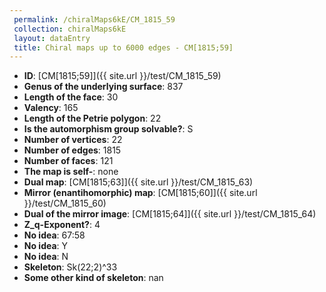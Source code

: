 ```yaml
--- 
 permalink: /chiralMaps6kE/CM_1815_59 
 collection: chiralMaps6kE
 layout: dataEntry
 title: Chiral maps up to 6000 edges - CM[1815;59]
---
```


- **ID**: [CM[1815;59]]({{ site.url }}/test/CM_1815_59)
- **Genus of the underlying surface**: 837
- **Length of the face**: 30
- **Valency**: 165
- **Length of the Petrie polygon**: 22
- **Is the automorphism group solvable?**: S
- **Number of vertices**: 22
- **Number of edges**: 1815
- **Number of faces**: 121
- **The map is self-**: none
- **Dual map**: [CM[1815;63]]({{ site.url }}/test/CM_1815_63)
- **Mirror (enantihomorphic) map**: [CM[1815;60]]({{ site.url }}/test/CM_1815_60)
- **Dual of the mirror image**: [CM[1815;64]]({{ site.url }}/test/CM_1815_64)
- **Z_q-Exponent?**: 4
- **No idea**:  67:58
- **No idea**: Y
- **No idea**: N
- **Skeleton**: Sk(22;2)^33
- **Some other kind of skeleton**: nan
